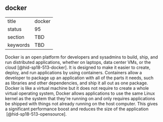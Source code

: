 ## docker


|          |        |
| -------- | ------ |
| title    | docker |
| status   | 95     |
| section  | TBD    |
| keywords | TBD    |




Docker is an open platform for developers and sysadmins to build, ship,
and run distributed applications, whether on laptops, data center VMs,
or the cloud [@hid-sp18-513-docker]. It is designed to make it easier to
create, deploy, and run applications by using containers. Containers
allow a developer to package up an application with all of the parts it
needs, such as libraries and other dependencies, and ship it all out as
one package. Docker is like a virtual machine but it does not require to
create a whole virtual operating system, Docker allows applications to
use the same Linux kernel as the system that they're running on and only
requires applications be shipped with things not already running on the
host computer. This gives a significant performance boost and reduces
the size of the application  [@hid-sp18-513-opensource].
